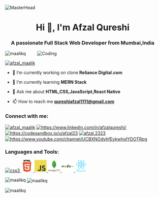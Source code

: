 ![MasterHead](https://miro.medium.com/max/1400/1*OxT7UjIwhklKE8d8SFyo7g.gif)
<h1 align="center">Hi 👋, I'm Afzal Qureshi</h1>
<h3 align="center">A passionate Full Stack Web Developer from Mumbai,India</h3>

<img align="right" alt="Coding" width="400" src="https://camo.githubusercontent.com/20ba1b87416f6e74a4debebec7a695504eec286a3a0a082f8cc6063ab1353dbe/68747470733a2f2f6d69726f2e6d656469756d2e636f6d2f6d61782f313430302f302a4647443642557a7a5a7331564a4c75592e676966">
<p align="left"> <img src="https://komarev.com/ghpvc/?username=maalikq&label=Profile%20views&color=0e75b6&style=flat" alt="maalikq" /> </p>

<p align="left"> <a href="https://twitter.com/afzal_maalik" target="blank"><img src="https://img.shields.io/twitter/follow/afzal_maalik?logo=twitter&style=for-the-badge" alt="afzal_maalik" /></a> </p>


- 🔭 I’m currently working on clone **Reliance Digital.com**

- 🌱 I’m currently learning **MERN Stack**

- 💬 Ask me about **HTML,CSS,JavaScript,React Native**

- 📫 How to reach me **qureshiafzal1111@gmail.com**

<h3 align="left">Connect with me:</h3>
<p align="left">
<a href="https://twitter.com/afzal_maalik" target="blank"><img align="center" src="https://img.icons8.com/color/2x/twitter-circled--v4.png" alt="afzal_maalik" height="30" width="40" /></a>
<a href="https://www.linkedin.com/in/afzalqureshi/" target="blank"><img align="center" src="https://img.icons8.com/color/2x/linkedin-circled.png" alt="https://www.linkedin.com/in/afzalqureshi/" height="30" width="40" /></a>
<a href="https://codesandbox.com/https://codesandbox.io/u/afzal23" target="blank"><img align="center" src="https://img.icons8.com/external-tal-revivo-color-tal-revivo/2x/external-codesandbox-an-online-code-editor-and-sharing-web-application-projects-logo-color-tal-revivo.png" alt="https://codesandbox.io/u/afzal23" height="30" width="40" /></a>
<a href="https://instagram.com/afzal.2323" target="blank"><img align="center" src="https://img.icons8.com/3d-fluency/2x/instagram-new.png" alt="afzal.2323" height="30" width="40" /></a>
<a href="https://www.youtube.com/channel/UCBXNOdvhfEykwhoIYDOTRpg" target="blank"><img align="center" src="https://cdn-icons-png.flaticon.com/512/1384/1384060.png" alt="https://www.youtube.com/channel/UCBXNOdvhfEykwhoIYDOTRpg" height="30" width="40" /></a>
</p>

<h3 align="left">Languages and Tools:</h3>
<p align="left"> <a href="https://www.w3schools.com/css/" target="_blank" rel="noreferrer"> <img src="C:\Users\Faisal Qureshi\Downloads\FireShot" alt="css3" width="40" height="40"/> </a> <a href="https://www.w3.org/html/" target="_blank" rel="noreferrer"> <img src="https://raw.githubusercontent.com/devicons/devicon/master/icons/html5/html5-original-wordmark.svg" alt="html5" width="40" height="40"/> </a> <a href="https://developer.mozilla.org/en-US/docs/Web/JavaScript" target="_blank" rel="noreferrer"> <img src="https://raw.githubusercontent.com/devicons/devicon/master/icons/javascript/javascript-original.svg" alt="javascript" width="40" height="40"/> </a> <a href="https://www.mongodb.com/" target="_blank" rel="noreferrer"> <img src="https://raw.githubusercontent.com/devicons/devicon/master/icons/mongodb/mongodb-original-wordmark.svg" alt="mongodb" width="40" height="40"/> </a> <a href="https://nodejs.org" target="_blank" rel="noreferrer"> <img src="https://raw.githubusercontent.com/devicons/devicon/master/icons/nodejs/nodejs-original-wordmark.svg" alt="nodejs" width="40" height="40"/> </a> <a href="https://reactjs.org/" target="_blank" rel="noreferrer"> <img src="https://raw.githubusercontent.com/devicons/devicon/master/icons/react/react-original-wordmark.svg" alt="react" width="40" height="40"/> </a> </p>

<p><img align="left" src="https://github-readme-stats.vercel.app/api/top-langs?username=maalikq&show_icons=true&locale=en&layout=compact" alt="maalikq" /></p>

<p>&nbsp;<img align="center" src="https://github-readme-stats.vercel.app/api?username=maalikq&show_icons=true&locale=en" alt="maalikq" /></p>

<p><img align="center" src="https://github-readme-streak-stats.herokuapp.com/?user=maalikq&" alt="maalikq" /></p>
